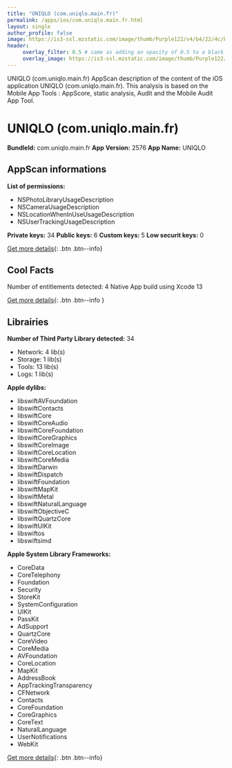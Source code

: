 ```yaml
---
title: "UNIQLO (com.uniqlo.main.fr)"
permalink: /apps/ios/com.uniqlo.main.fr.html
layout: single
author_profile: false
image: https://is3-ssl.mzstatic.com/image/thumb/Purple122/v4/b4/22/4c/b4224cb8-8b5c-0d4a-6216-904b7db5f3fc/AppIcon-0-0-1x_U007emarketing-0-0-0-6-0-0-sRGB-0-0-0-GLES2_U002c0-512MB-85-220-0-0.png/512x512bb.jpg
header: 
     overlay_filter: 0.5 # same as adding an opacity of 0.5 to a black background
     overlay_image: https://is3-ssl.mzstatic.com/image/thumb/Purple122/v4/b4/22/4c/b4224cb8-8b5c-0d4a-6216-904b7db5f3fc/AppIcon-0-0-1x_U007emarketing-0-0-0-6-0-0-sRGB-0-0-0-GLES2_U002c0-512MB-85-220-0-0.png/512x512bb.jpg
---
```

UNIQLO (com.uniqlo.main.fr) AppScan description of the content of the iOS application UNIQLO (com.uniqlo.main.fr). This analysis is based on the Mobile App Tools : AppScore, static analysis, Audit and the Mobile Audit App Tool.

# UNIQLO (com.uniqlo.main.fr)

**BundleId:** com.uniqlo.main.fr
**App Version:** 2576
**App Name:** UNIQLO


## AppScan informations 

**List of permissions:** 
- NSPhotoLibraryUsageDescription
- NSCameraUsageDescription
- NSLocationWhenInUseUsageDescription
- NSUserTrackingUsageDescription
  
  
**Private keys:** 34
**Public keys:** 6
**Custom keys:** 5
**Low securit keys:** 0
  
[Get more details](/pricing.html){: .btn .btn--info}

## Cool Facts

Number of entitlements detected: 4
Native App
build using Xcode 13
  
[Get more details](/pricing.html){: .btn .btn--info }

## Librairies 
**Number of Third Party Library detected:** 34
- Network: 4 lib(s)
- Storage: 1 lib(s)
- Tools: 13 lib(s)
- Logs: 1 lib(s)


**Apple dylibs:**
- libswiftAVFoundation
- libswiftContacts
- libswiftCore
- libswiftCoreAudio
- libswiftCoreFoundation
- libswiftCoreGraphics
- libswiftCoreImage
- libswiftCoreLocation
- libswiftCoreMedia
- libswiftDarwin
- libswiftDispatch
- libswiftFoundation
- libswiftMapKit
- libswiftMetal
- libswiftNaturalLanguage
- libswiftObjectiveC
- libswiftQuartzCore
- libswiftUIKit
- libswiftos
- libswiftsimd


**Apple System Library Frameworks:**
- CoreData
- CoreTelephony
- Foundation
- Security
- StoreKit
- SystemConfiguration
- UIKit
- PassKit
- AdSupport
- QuartzCore
- CoreVideo
- CoreMedia
- AVFoundation
- CoreLocation
- MapKit
- AddressBook
- AppTrackingTransparency
- CFNetwork
- Contacts
- CoreFoundation
- CoreGraphics
- CoreText
- NaturalLanguage
- UserNotifications
- WebKit


  
[Get more details](/pricing.html){: .btn .btn--info}

